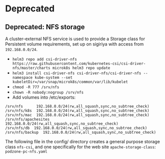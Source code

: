 # Deprecated

## Deprecated: NFS storage

A cluster-external NFS service is used to provide a Storage class for Persistent volume requirements, set up on sigiriya with access from `192.168.0.0/24`.

- `helm3 repo add csi-driver-nfs https://raw.githubusercontent.com/kubernetes-csi/csi-driver-nfs/master/charts
microk8s helm3 repo update`
- `helm3 install csi-driver-nfs csi-driver-nfs/csi-driver-nfs --namespace kube-system --set kubeletDir=/var/snap/microk8s/common/var/lib/kubelet`
- `chmod -R 777 /srv/nfs`
- `chown -R nobody:nogroup /srv/nfs`
- Add volumes into /etc/exports:

```text
/srv/nfs      192.168.0.0/24(rw,all_squash,sync,no_subtree_check)
/srv/nfs/k8s  192.168.0.0/24(rw,all_squash,sync,no_subtree_check)
/srv/nfs/mac  192.168.0.0/24(rw,all_squash,sync,no_subtree_check)
/srv/nfs/apachesites  192.168.0.0/24(rw,all_squash,sync,no_subtree_check)
/srv/nfs/db  192.168.0.0/24(rw,all_squash,sync,no_subtree_check)
/srv/nfs/backup  192.168.0.0/24(rw,all_squash,sync,no_subtree_check)
```

The following file in the config/ directory creates a general purpose storage class `nfs-csi`, and one specifically for the web site `apache-storage-class`:  `podzone-pc-nfs.yaml`

